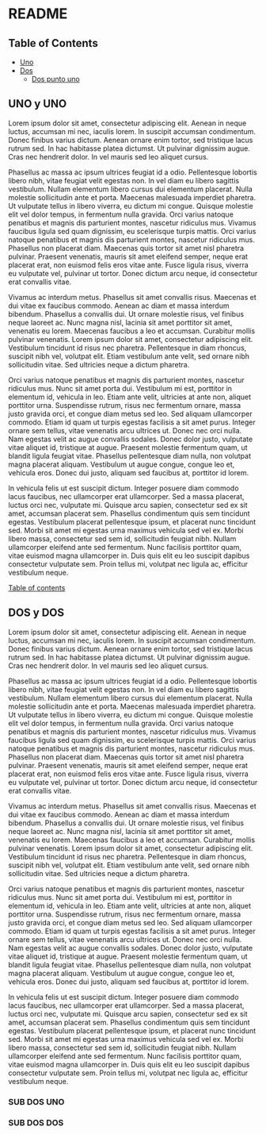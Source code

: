 # README

## Table of Contents
- [Uno](#uno-y-uno)
- [Dos](#dos-y-dos)
  - [Dos punto uno](#sub-dos-uno)
  

## UNO y UNO
Lorem ipsum dolor sit amet, consectetur adipiscing elit. Aenean in neque luctus, accumsan mi nec, iaculis lorem. In suscipit accumsan condimentum. Donec finibus varius dictum. Aenean ornare enim tortor, sed tristique lacus rutrum sed. In hac habitasse platea dictumst. Ut pulvinar dignissim augue. Cras nec hendrerit dolor. In vel mauris sed leo aliquet cursus.

Phasellus ac massa ac ipsum ultrices feugiat id a odio. Pellentesque lobortis libero nibh, vitae feugiat velit egestas non. In vel diam eu libero sagittis vestibulum. Nullam elementum libero cursus dui elementum placerat. Nulla molestie sollicitudin ante et porta. Maecenas malesuada imperdiet pharetra. Ut vulputate tellus in libero viverra, eu dictum mi congue. Quisque molestie elit vel dolor tempus, in fermentum nulla gravida. Orci varius natoque penatibus et magnis dis parturient montes, nascetur ridiculus mus. Vivamus faucibus ligula sed quam dignissim, eu scelerisque turpis mattis. Orci varius natoque penatibus et magnis dis parturient montes, nascetur ridiculus mus. Phasellus non placerat diam. Maecenas quis tortor sit amet nisl pharetra pulvinar. Praesent venenatis, mauris sit amet eleifend semper, neque erat placerat erat, non euismod felis eros vitae ante. Fusce ligula risus, viverra eu vulputate vel, pulvinar ut tortor. Donec dictum arcu neque, id consectetur erat convallis vitae.

Vivamus ac interdum metus. Phasellus sit amet convallis risus. Maecenas et dui vitae ex faucibus commodo. Aenean ac diam et massa interdum bibendum. Phasellus a convallis dui. Ut ornare molestie risus, vel finibus neque laoreet ac. Nunc magna nisl, lacinia sit amet porttitor sit amet, venenatis eu lorem. Maecenas faucibus a leo et accumsan. Curabitur mollis pulvinar venenatis. Lorem ipsum dolor sit amet, consectetur adipiscing elit. Vestibulum tincidunt id risus nec pharetra. Pellentesque in diam rhoncus, suscipit nibh vel, volutpat elit. Etiam vestibulum ante velit, sed ornare nibh sollicitudin vitae. Sed ultricies neque a dictum pharetra.

Orci varius natoque penatibus et magnis dis parturient montes, nascetur ridiculus mus. Nunc sit amet porta dui. Vestibulum mi est, porttitor in elementum id, vehicula in leo. Etiam ante velit, ultricies at ante non, aliquet porttitor urna. Suspendisse rutrum, risus nec fermentum ornare, massa justo gravida orci, et congue diam metus sed leo. Sed aliquam ullamcorper commodo. Etiam id quam ut turpis egestas facilisis a sit amet purus. Integer ornare sem tellus, vitae venenatis arcu ultrices ut. Donec nec orci nulla. Nam egestas velit ac augue convallis sodales. Donec dolor justo, vulputate vitae aliquet id, tristique at augue. Praesent molestie fermentum quam, ut blandit ligula feugiat vitae. Phasellus pellentesque diam nulla, non volutpat magna placerat aliquam. Vestibulum ut augue congue, congue leo et, vehicula eros. Donec dui justo, aliquam sed faucibus at, porttitor id lorem.

In vehicula felis ut est suscipit dictum. Integer posuere diam commodo lacus faucibus, nec ullamcorper erat ullamcorper. Sed a massa placerat, luctus orci nec, vulputate mi. Quisque arcu sapien, consectetur sed ex sit amet, accumsan placerat sem. Phasellus condimentum quis sem tincidunt egestas. Vestibulum placerat pellentesque ipsum, et placerat nunc tincidunt sed. Morbi sit amet mi egestas urna maximus vehicula sed vel ex. Morbi libero massa, consectetur sed sem id, sollicitudin feugiat nibh. Nullam ullamcorper eleifend ante sed fermentum. Nunc facilisis porttitor quam, vitae euismod magna ullamcorper in. Duis quis elit eu leo suscipit dapibus consectetur vulputate sem. Proin tellus mi, volutpat nec ligula ac, efficitur vestibulum neque.

[Table of contents](#table-of-contents)

## DOS y DOS
Lorem ipsum dolor sit amet, consectetur adipiscing elit. Aenean in neque luctus, accumsan mi nec, iaculis lorem. In suscipit accumsan condimentum. Donec finibus varius dictum. Aenean ornare enim tortor, sed tristique lacus rutrum sed. In hac habitasse platea dictumst. Ut pulvinar dignissim augue. Cras nec hendrerit dolor. In vel mauris sed leo aliquet cursus.

Phasellus ac massa ac ipsum ultrices feugiat id a odio. Pellentesque lobortis libero nibh, vitae feugiat velit egestas non. In vel diam eu libero sagittis vestibulum. Nullam elementum libero cursus dui elementum placerat. Nulla molestie sollicitudin ante et porta. Maecenas malesuada imperdiet pharetra. Ut vulputate tellus in libero viverra, eu dictum mi congue. Quisque molestie elit vel dolor tempus, in fermentum nulla gravida. Orci varius natoque penatibus et magnis dis parturient montes, nascetur ridiculus mus. Vivamus faucibus ligula sed quam dignissim, eu scelerisque turpis mattis. Orci varius natoque penatibus et magnis dis parturient montes, nascetur ridiculus mus. Phasellus non placerat diam. Maecenas quis tortor sit amet nisl pharetra pulvinar. Praesent venenatis, mauris sit amet eleifend semper, neque erat placerat erat, non euismod felis eros vitae ante. Fusce ligula risus, viverra eu vulputate vel, pulvinar ut tortor. Donec dictum arcu neque, id consectetur erat convallis vitae.

Vivamus ac interdum metus. Phasellus sit amet convallis risus. Maecenas et dui vitae ex faucibus commodo. Aenean ac diam et massa interdum bibendum. Phasellus a convallis dui. Ut ornare molestie risus, vel finibus neque laoreet ac. Nunc magna nisl, lacinia sit amet porttitor sit amet, venenatis eu lorem. Maecenas faucibus a leo et accumsan. Curabitur mollis pulvinar venenatis. Lorem ipsum dolor sit amet, consectetur adipiscing elit. Vestibulum tincidunt id risus nec pharetra. Pellentesque in diam rhoncus, suscipit nibh vel, volutpat elit. Etiam vestibulum ante velit, sed ornare nibh sollicitudin vitae. Sed ultricies neque a dictum pharetra.

Orci varius natoque penatibus et magnis dis parturient montes, nascetur ridiculus mus. Nunc sit amet porta dui. Vestibulum mi est, porttitor in elementum id, vehicula in leo. Etiam ante velit, ultricies at ante non, aliquet porttitor urna. Suspendisse rutrum, risus nec fermentum ornare, massa justo gravida orci, et congue diam metus sed leo. Sed aliquam ullamcorper commodo. Etiam id quam ut turpis egestas facilisis a sit amet purus. Integer ornare sem tellus, vitae venenatis arcu ultrices ut. Donec nec orci nulla. Nam egestas velit ac augue convallis sodales. Donec dolor justo, vulputate vitae aliquet id, tristique at augue. Praesent molestie fermentum quam, ut blandit ligula feugiat vitae. Phasellus pellentesque diam nulla, non volutpat magna placerat aliquam. Vestibulum ut augue congue, congue leo et, vehicula eros. Donec dui justo, aliquam sed faucibus at, porttitor id lorem.

In vehicula felis ut est suscipit dictum. Integer posuere diam commodo lacus faucibus, nec ullamcorper erat ullamcorper. Sed a massa placerat, luctus orci nec, vulputate mi. Quisque arcu sapien, consectetur sed ex sit amet, accumsan placerat sem. Phasellus condimentum quis sem tincidunt egestas. Vestibulum placerat pellentesque ipsum, et placerat nunc tincidunt sed. Morbi sit amet mi egestas urna maximus vehicula sed vel ex. Morbi libero massa, consectetur sed sem id, sollicitudin feugiat nibh. Nullam ullamcorper eleifend ante sed fermentum. Nunc facilisis porttitor quam, vitae euismod magna ullamcorper in. Duis quis elit eu leo suscipit dapibus consectetur vulputate sem. Proin tellus mi, volutpat nec ligula ac, efficitur vestibulum neque.

### SUB DOS UNO

### SUB DOS DOS

